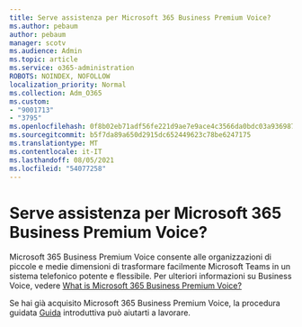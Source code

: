 ```yaml
---
title: Serve assistenza per Microsoft 365 Business Premium Voice?
ms.author: pebaum
author: pebaum
manager: scotv
ms.audience: Admin
ms.topic: article
ms.service: o365-administration
ROBOTS: NOINDEX, NOFOLLOW
localization_priority: Normal
ms.collection: Adm_O365
ms.custom:
- "9001713"
- "3795"
ms.openlocfilehash: 0f8b02eb71adf56fe221d9ae7e9ace4c3566da0bdc03a93698746e938a36a283
ms.sourcegitcommit: b5f7da89a650d2915dc652449623c78be6247175
ms.translationtype: MT
ms.contentlocale: it-IT
ms.lasthandoff: 08/05/2021
ms.locfileid: "54077258"
---
```

# <a name="need-help-with-microsoft-365-business-premium-voice"></a>Serve assistenza per Microsoft 365 Business Premium Voice?

Microsoft 365 Business Premium Voice consente alle organizzazioni di piccole e medie dimensioni di trasformare facilmente Microsoft Teams in un sistema telefonico potente e flessibile. Per ulteriori informazioni su Business Voice, vedere [What is Microsoft 365 Business Premium Voice?](https://docs.microsoft.com/microsoftteams/business-voice/whats-business-voice)

Se hai già acquisito Microsoft 365 Business Premium Voice, la procedura guidata [Guida](https://docs.microsoft.com/microsoftteams/business-voice/use-getting-started-wizard) introduttiva può aiutarti a lavorare. 
